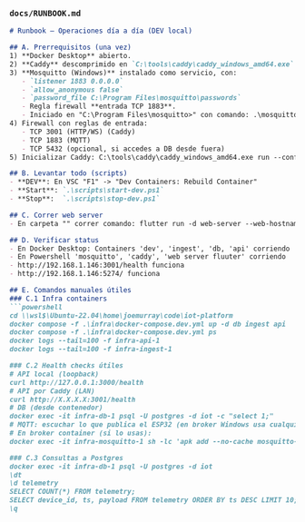 
### `docs/RUNBOOK.md`

```md
# Runbook – Operaciones día a día (DEV local)

## A. Prerrequisitos (una vez)
1) **Docker Desktop** abierto.
2) **Caddy** descomprimido en `C:\tools\caddy\caddy_windows_amd64.exe`.
3) **Mosquitto (Windows)** instalado como servicio, con:
   - `listener 1883 0.0.0.0`
   - `allow_anonymous false`
   - `password_file C:\Program Files\mosquitto\passwords`
   - Regla firewall **entrada TCP 1883**.
   - Iniciado en "C:\Program Files\mosquitto>" con comando: .\mosquitto.exe -c mosquitto.conf -v
4) Firewall con reglas de entrada:
   - TCP 3001 (HTTP/WS) (Caddy)
   - TCP 1883 (MQTT)
   - TCP 5432 (opcional, si accedes a DB desde fuera)
5) Inicializar Caddy: C:\tools\caddy\caddy_windows_amd64.exe run --config C:\tools\caddy\Caddyfile

## B. Levantar todo (scripts)
- **DEV**: En VSC "F1" -> "Dev Containers: Rebuild Container"
- **Start**: `.\scripts\start-dev.ps1`
- **Stop**:  `.\scripts\stop-dev.ps1`

## C. Correr web server
- En carpeta "" correr comando: flutter run -d web-server --web-hostname 0.0.0.0 --web-port 5274 --dart-define=API_BASE_URL=http://192.168.1.146:3001 --dart-define=WS_URL=ws://192.168.1.146:3001/ws

## D. Verificar status
- En Docker Desktop: Containers 'dev', 'ingest', 'db, 'api' corriendo
- En Powershell 'mosquitto', 'caddy', 'web server fluuter' corriendo
- http://192.168.1.146:3001/health funciona
- http://192.168.1.146:5274/ funciona

## E. Comandos manuales útiles
### C.1 Infra containers
```powershell
cd \\wsl$\Ubuntu-22.04\home\joemurray\code\iot-platform
docker compose -f .\infra\docker-compose.dev.yml up -d db ingest api
docker compose -f .\infra\docker-compose.dev.yml ps
docker logs --tail=100 -f infra-api-1
docker logs --tail=100 -f infra-ingest-1

### C.2 Health checks útiles
# API local (loopback)
curl http://127.0.0.1:3000/health
# API por Caddy (LAN)
curl http://X.X.X.X:3001/health
# DB (desde contenedor)
docker exec -it infra-db-1 psql -U postgres -d iot -c "select 1;"
# MQTT: escuchar lo que publica el ESP32 (en broker Windows usa cualquier cliente MQTT)
# En broker container (si lo usas):
docker exec -it infra-mosquitto-1 sh -lc 'apk add --no-cache mosquitto-clients >/dev/null 2>&1; mosquitto_sub -h 127.0.0.1 -t "#" -v -C 3 -W 5'

### C.3 Consultas a Postgres
docker exec -it infra-db-1 psql -U postgres -d iot
\dt
\d telemetry
SELECT COUNT(*) FROM telemetry;
SELECT device_id, ts, payload FROM telemetry ORDER BY ts DESC LIMIT 10;
\q
